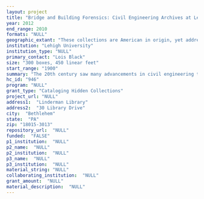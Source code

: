 ```yaml
--- 
layout: project 
title: "Bridge and Building Forensics: Civil Engineering Archives at Lehigh University"
year: 2012
end_range: 2010
formats: "NULL"
geographic_extant: "These collections are American in origin, yet address civil engineering projects throughout the world."
institution: "Lehigh University"
institution_type: "NULL"
primary_contact: "Lois Black"
size: "300 boxes, 450 linear feet"
start_range: "1900"
summary: "The 20th century saw many advancements in civil engineering technology. Through this project, Lehigh will catalog the personal and corporate papers of prominent civil engineers and influential societies from this period, including those of Blair Birdsall, John Fisher, Willis Slater, and the Council on Tall Buildings and Urban Habitat. Both Fisher and Birdsall made significant contributions to bridge engineering and research. Fisher is best known for his work on fatigue and cracking of steel bridges around the world, and Birdsall was an expert in cabling and suspension bridges. Bridges addressed by these records include the Tappan Zee, Verrazano, Golden Gate, Brooklyn, and Akashi, as well as the Washington Metro. Lehigh also plans to catalog the papers of Slater, a pioneering educator brought to Lehigh to direct the activities of the innovative Fritz Engineering Laboratory in the 1920s. In addition, a collection of approximately 200 postcards featuring American bridges will be cataloged as part of this project. The field of transportation studies has been gaining momentum in recent years as evidenced by the number of researchers contacting Lehigh's and other special collections. Cataloging these archives will provide access to correspondence, reports, subject files, court records, images, and engineering data, among other materials."
hc_id: "946"
program: "NULL"
grant_type: "Cataloging Hidden Collections"
project_url: "NULL"
address1:  "Linderman Library"
address2:  "30 Library Drive"
city:  "Bethlehem"
state:  "PA"
zip: "18015-3013"
repository_url:  "NULL"
funded:  "FALSE"
p1_institution:  "NULL"
p2_name:  "NULL"
p2_institution:  "NULL"
p3_name:  "NULL"
p3_institution:  "NULL"
material_string: "NULL"
collaborating_institution:  "NULL"
grant_amount:  "NULL"
material_description:  "NULL"
---
```

